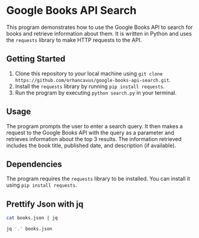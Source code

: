 # Google Books API Search

This program demonstrates how to use the Google Books API to search for books and retrieve information about them. It is written in Python and uses the `requests` library to make HTTP requests to the API.

## Getting Started

1. Clone this repository to your local machine using `git clone https://github.com/orhancavus/google-books-api-search.git`.
2. Install the `requests` library by running `pip install requests`.
3. Run the program by executing `python search.py` in your terminal.

## Usage

The program prompts the user to enter a search query. It then makes a request to the Google Books API with the query as a parameter and retrieves information about the top 3 results. The information retrieved includes the book title, published date, and description (if available).

## Dependencies

The program requires the `requests` library to be installed. You can install it using `pip install requests`.

## Prettify Json with jq

```bash
cat books.json | jq

jq '.' books.json
```